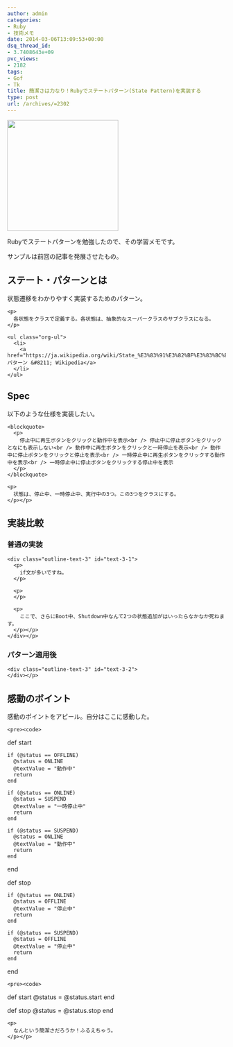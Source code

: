 ```yaml
---
author: admin
categories:
- Ruby
- 技術メモ
date: 2014-03-06T13:09:53+00:00
dsq_thread_id:
- 3.7408643e+09
pvc_views:
- 2182
tags:
- Gof
- Tk
title: 簡潔さは力なり！Rubyでステートパターン(State Pattern)を実装する
type: post
url: /archives/=2302
---
```


[<img alt="" src="https://lh3.googleusercontent.com/-Zf4rF4KLaKQ/UvpByiJqSvI/AAAAAAAABCA/lvJgohfEmdo/s800/ruby1.png" width="256" height="256" />][1] 

Rubyでステートパターンを勉強したので、その学習メモです。 

サンプルは前回の記事を発展させたもの。 

<div id="outline-container-sec-1" class="outline-2">
  <h2 id="sec-1">
    ステート・パターンとは
  </h2>
  
  <div class="outline-text-2" id="text-1">
    <p>
      状態遷移をわかりやすく実装するためのパターン。
    </p>
    
    <p>
      各状態をクラスで定義する。各状態は、抽象的なスーパークラスのサブクラスになる。
    </p>
    
    <ul class="org-ul">
      <li>
        <a href="https://ja.wikipedia.org/wiki/State_%E3%83%91%E3%82%BF%E3%83%BC%E3%83%B3">State パターン &#8211; Wikipedia</a>
      </li>
    </ul>
  </div></p>
</div>

<div id="outline-container-sec-2" class="outline-2">
  <h2 id="sec-2">
    Spec
  </h2>
  
  <div class="outline-text-2" id="text-2">
    <p>
      以下のような仕様を実装したい。
    </p>
    
    <blockquote>
      <p>
        停止中に再生ボタンをクリックと動作中を表示<br /> 停止中に停止ボタンをクリックとなにも表示しない<br /> 動作中に再生ボタンをクリックと一時停止を表示<br /> 動作中に停止ボタンをクリックと停止を表示<br /> 一時停止中に再生ボタンをクリックする動作中を表示<br /> 一時停止中に停止ボタンをクリックする停止中を表示
      </p>
    </blockquote>
    
    <p>
      状態は、停止中、一時停止中、実行中の3つ。この3つをクラスにする。
    </p></p>
  </div></p>
</div>

<div id="outline-container-sec-3" class="outline-2">
  <h2 id="sec-3">
    実装比較
  </h2>
  
  <div class="outline-text-2" id="text-3">
  </div>
  
  <div id="outline-container-sec-3-1" class="outline-3">
    <h3 id="sec-3-1">
      普通の実装
    </h3>
    
    <div class="outline-text-3" id="text-3-1">
      <p>
        if文が多いですね。
      </p>
      
      <p>
      </p>
      
      <p>
        ここで、さらにBoot中、Shutdown中なんて2つの状態追加がはいったらなかなか死ねます。
      </p></p>
    </div></p>
  </div>
  
  <div id="outline-container-sec-3-2" class="outline-3">
    <h3 id="sec-3-2">
      パターン適用後
    </h3>
    
    <div class="outline-text-3" id="text-3-2">
    </div></p>
  </div></p>
</div>

<div id="outline-container-sec-4" class="outline-2">
  <h2 id="sec-4">
    感動のボイント
  </h2>
  
  <div class="outline-text-2" id="text-4">
    <p>
      感動のポイントをアピール。自分はここに感動した。
    </p>
    
    <pre><code>
  def start

    if (@status == OFFLINE)
      @status = ONLINE
      @textValue = "動作中"
      return
    end

    if (@status == ONLINE)
      @status = SUSPEND
      @textValue = "一時停止中"
      return
    end

    if (@status == SUSPEND)
      @status = ONLINE
      @textValue = "動作中"
      return
    end
  end

  def stop

    if (@status == ONLINE)
      @status = OFFLINE
      @textValue = "停止中"
      return
    end

    if (@status == SUSPEND)
      @status = OFFLINE
      @textValue = "停止中"
      return
    end
  end
</code></pre>
    
    <pre><code>
  def start
    @status = @status.start
  end

  def stop
    @status = @status.stop
  end</code></pre>
    
    <p>
      なんという簡潔さだろうか！ふるえちゃう。
    </p></p>
  </div></p>
</div>

 [1]: https://picasaweb.google.com/lh/photo/Tu2VEkVYqYsV04cIb3i5qTyD6hjDXGH6XyE6iLrzolo?feat=embedwebsite